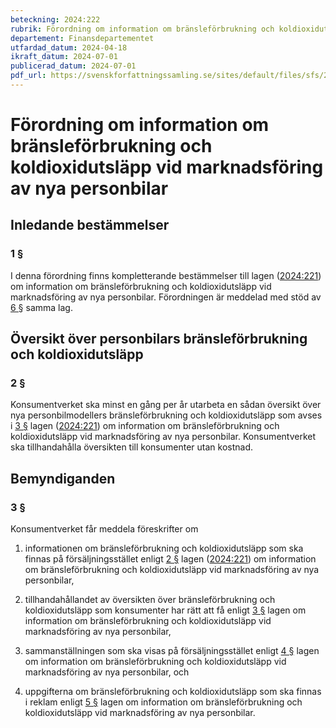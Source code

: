 ```yaml
---
beteckning: 2024:222
rubrik: Förordning om information om bränsleförbrukning och koldioxidutsläpp vid marknadsföring av nya personbilar
departement: Finansdepartementet
utfardad_datum: 2024-04-18
ikraft_datum: 2024-07-01
publicerad_datum: 2024-07-01
pdf_url: https://svenskforfattningssamling.se/sites/default/files/sfs/2024-04/SFS2024-222.pdf
---
```


# Förordning om information om bränsleförbrukning och koldioxidutsläpp vid marknadsföring av nya personbilar

## Inledande bestämmelser

### 1 §

I denna förordning finns kompletterande bestämmelser till lagen ([2024:221](https://selex.se/eli/sfs/2024/221)) om information om bränsleförbrukning och koldioxidutsläpp vid marknadsföring av nya personbilar. Förordningen är meddelad med stöd av [6 §](#6) samma lag.

## Översikt över personbilars bränsleförbrukning och koldioxidutsläpp

### 2 §

Konsumentverket ska minst en gång per år utarbeta en sådan översikt över nya personbilmodellers bränsleförbrukning och koldioxidutsläpp som avses i [3 §](#3) lagen ([2024:221](https://selex.se/eli/sfs/2024/221)) om information om bränsleförbrukning och koldioxidutsläpp vid marknadsföring av nya personbilar. Konsumentverket ska tillhandahålla översikten till konsumenter utan kostnad.

## Bemyndiganden

### 3 §

Konsumentverket får meddela föreskrifter om

1. informationen om bränsleförbrukning och koldioxidutsläpp som ska finnas på försäljningsstället enligt [2 §](#2) lagen ([2024:221](https://selex.se/eli/sfs/2024/221)) om information om bränsleförbrukning och koldioxidutsläpp vid marknadsföring av nya personbilar,

2. tillhandahållandet av översikten över bränsleförbrukning och koldioxidutsläpp som konsumenter har rätt att få enligt [3 §](#3) lagen om information om bränsleförbrukning och koldioxidutsläpp vid marknadsföring av nya personbilar,

3. sammanställningen som ska visas på försäljningsstället enligt [4 §](#4) lagen om information om bränsleförbrukning och koldioxidutsläpp vid marknadsföring av nya personbilar, och

4. uppgifterna om bränsleförbrukning och koldioxidutsläpp som ska finnas i reklam enligt [5 §](#5) lagen om information om bränsleförbrukning och koldioxidutsläpp vid marknadsföring av nya personbilar.
